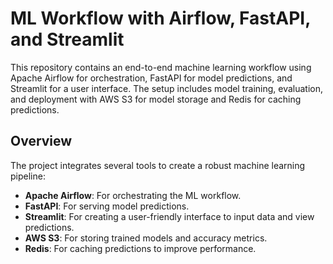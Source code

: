 # ML Workflow with Airflow, FastAPI, and Streamlit

This repository contains an end-to-end machine learning workflow using Apache Airflow for orchestration, FastAPI for model predictions, and Streamlit for a user interface. The setup includes model training, evaluation, and deployment with AWS S3 for model storage and Redis for caching predictions.

## Overview

The project integrates several tools to create a robust machine learning pipeline:
- **Apache Airflow**: For orchestrating the ML workflow.
- **FastAPI**: For serving model predictions.
- **Streamlit**: For creating a user-friendly interface to input data and view predictions.
- **AWS S3**: For storing trained models and accuracy metrics.
- **Redis**: For caching predictions to improve performance.
